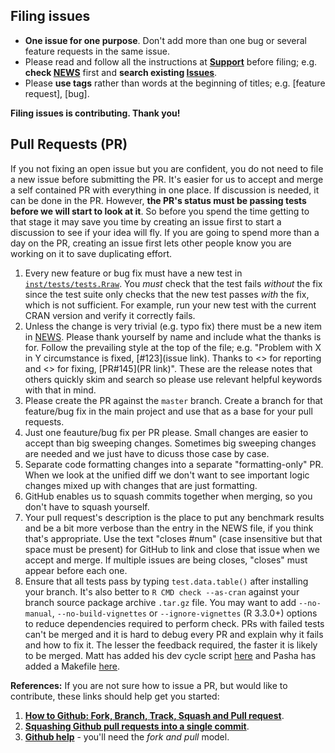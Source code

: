 Filing issues
-------------

- **One issue for one purpose**. Don't add more than one bug or several feature requests in the same issue.
- Please read and follow all the instructions at **[Support](https://github.com/Rdatatable/data.table/wiki/Support)** before filing; e.g. **check [NEWS](https://github.com/Rdatatable/data.table/blob/master/NEWS.md)** first and **search existing [Issues](https://github.com/Rdatatable/data.table/issues)**.
- Please **use tags** rather than words at the beginning of titles; e.g. [feature request], [bug].

**Filing issues is contributing. Thank you!**

Pull Requests (PR)
------------------

If you not fixing an open issue but you are confident, you do not need to file a new issue before submitting the PR. It's easier for us to accept and merge a self contained PR with everything in one place. If discussion is needed, it can be done in the PR. However, **the PR's status must be passing tests before we will start to look at it**. So before you spend the time getting to that stage it may save you time by creating an issue first to start a discussion to see if your idea will fly. If you are going to spend more than a day on the PR, creating an issue first lets other people know you are working on it to save duplicating effort.

1. Every new feature or bug fix must have a new test in [`inst/tests/tests.Rraw`](https://github.com/Rdatatable/data.table/blob/master/inst/tests/tests.Rraw). You _must_ check that the test fails _without_ the fix since the test suite only checks that the new test passes _with_ the fix, which is not sufficient. For example, run your new test with the current CRAN version and verify it correctly fails. 
2. Unless the change is very trivial (e.g. typo fix) there must be a new item in [NEWS](https://github.com/Rdatatable/data.table/blob/master/NEWS.md). Please thank yourself by name and include what the thanks is for. Follow the prevailing style at the top of the file; e.g. "Problem with X in Y circumstance is fixed, [#123](issue link). Thanks to <<them>> for reporting and <<me>> for fixing, [PR#145](PR link)". These are the release notes that others quickly skim and search so please use relevant helpful keywords with that in mind.
3. Please create the PR against the `master` branch. Create a branch for that feature/bug fix in the main project and use that as a base for your pull requests.
4. Just one feauture/bug fix per PR please. Small changes are easier to accept than big sweeping changes. Sometimes big sweeping changes are needed and we just have to dicuss those case by case.
5. Separate code formatting changes into a separate "formatting-only" PR. When we look at the unified diff we don't want to see important logic changes mixed up with changes that are just formatting.
6. GitHub enables us to squash commits together when merging, so you don't have to squash yourself. 
7. Your pull request's description is the place to put any benchmark results and be a bit more verbose than the entry in the NEWS file, if you think that's appropriate. Use the text "closes #num" (case insensitive but that space must be present) for GitHub to link and close that issue when we accept and merge. If multiple issues are being closes, "closes" must appear before each one. 
8. Ensure that all tests pass by typing `test.data.table()` after installing your branch. It's also better to `R CMD check --as-cran` against your branch source package archive `.tar.gz` file. You may want to add `--no-manual`, `--no-build-vignettes` or `--ignore-vignettes` (R 3.3.0+) options to reduce dependencies required to perform check. PRs with failed tests can't be merged and it is hard to debug every PR and explain why it fails and how to fix it. The lesser the feedback required, the faster it is likely to be merged. Matt has added his dev cycle script [here](https://github.com/Rdatatable/data.table/blob/master/cc.R) and Pasha has added a Makefile [here](https://github.com/Rdatatable/data.table/blob/master/Makefile).

**References:** If you are not sure how to issue a PR, but would like to contribute, these links should help get you started:

1. **[How to Github: Fork, Branch, Track, Squash and Pull request](https://gun.io/blog/how-to-github-fork-branch-and-pull-request/)**.
2. **[Squashing Github pull requests into a single commit](http://eli.thegreenplace.net/2014/02/19/squashing-github-pull-requests-into-a-single-commit)**.
3. **[Github help](https://help.github.com/articles/using-pull-requests/)** - you'll need the *fork and pull* model.
